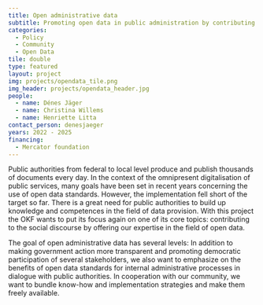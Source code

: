 ```yaml
---
title: Open administrative data
subtitle: Promoting open data in public administration by contributing with our civil society expertise
categories:
  - Policy
  - Community
  - Open Data
tile: double
type: featured 
layout: project
img: projects/opendata_tile.png
img_header: projects/opendata_header.jpg
people:
  - name: Dénes Jäger
  - name: Christina Willems
  - name: Henriette Litta
contact_person: denesjaeger
years: 2022 - 2025
financing:
  - Mercator foundation
---
```

Public authorities from federal to local level produce and publish thousands of documents every day. In the context of the omnipresent digitalisation of public services, many goals have been set in recent years concerning the use of open data standards. However, the implementation fell short of the target so far. There is a great need for public authorities to build up knowledge and competences in the field of data provision. With this project the OKF wants to put its focus again on one of its core topics: contributing to the social discourse by offering our expertise in the field of open data.

The goal of open administrative data has several levels: In addition to making government action more transparent and promoting democratic participation of several stakeholders, we also want to emphasize on the benefits of open data standards for internal administrative processes in dialogue with public authorities. In cooperation with our community, we want to bundle know-how and implementation strategies and make them freely available.         
